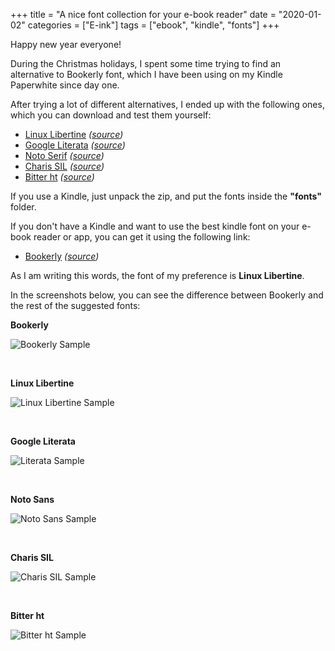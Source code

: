 +++
title = "A nice font collection for your e-book reader"
date =  "2020-01-02"
categories = ["E-ink"]
tags = ["ebook", "kindle", "fonts"]
+++

Happy new year everyone!

During the Christmas holidays, I spent some time trying to find an alternative to Bookerly font, which I have been using on my Kindle Paperwhite since day one.

After trying a lot of different alternatives, I ended up with the following ones, which you can download and test them yourself:

- [Linux Libertine](/download/fonts/Libertine.zip) *([source](https://www.mobileread.com/forums/showthread.php?t=291521))*
- [Google Literata](/download/fonts/Literata.zip) *([source](https://aur.archlinux.org/packages/ttf-literata/))*
- [Noto Serif](/download/fonts/NotoSerifEink.zip) *([source](https://www.mobileread.com/forums/showpost.php?p=3492137&postcount=387))*
- [Charis SIL](/download/fonts/ChareInk%20NoWeight%20v1.1.zip) *([source](https://www.mobileread.com/forums/showthread.php?t=184056))*
- [Bitter ht](/download/fonts/bitter-ht-regular-italic-bold-bold-italic.zip) *([source](https://www.huertatipografica.com/en/fonts/bitter-ht))*

If you use a Kindle, just unpack the zip, and put the fonts inside  the  **"fonts"** folder.

If you don't have a Kindle and want to use the best kindle font on your e-book reader or app, you can get it using the following link:

- [Bookerly](/download/fonts/Bookerly.zip) *([source](https://aur.archlinux.org/packages/ttf-bookerly/))*

As I am writing this words, the font of my preference is **Linux Libertine**. 

In the screenshots below, you can see the difference between Bookerly and the rest of the suggested fonts:

**Bookerly**

![Bookerly Sample](/img/bookerly-sample.png) 

<br/>

**Linux Libertine**

![Linux Libertine Sample](/img/linux-libertine-sample.png) 

<br/>

**Google Literata**

![Literata Sample](/img/literata-sample.png) 

<br/>

**Noto Sans**

![Noto Sans Sample](/img/noto-sans-sample.png) 

<br/>

**Charis SIL**

![Charis SIL Sample](/img/charis-sample.png) 

<br/>

**Bitter ht**

![Bitter ht Sample](/img/bitter-sample.png) 